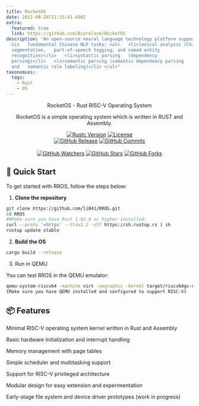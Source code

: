 ```yaml
---
title: RocketOS
date: 2021-08-28T11:35:41.496Z
extra:
  featured: true
  link: https://github.com/BiorelaxA/RocketOS
description: "An open-source neural language technology platform supporting
  six   fundamental Chinese NLP tasks: <ul>   <li>lexical analysis (Chinese word
  segmentation,   part-of-speech tagging, and named entity
  recognition)</li>   <li>syntactic parsing   (dependency
  parsing)</li>   <li>semantic parsing (semantic dependency parsing
  and   semantic role labeling)</li> </ul>"
taxonomies:
  tags:
    - Rust
    - OS
---
```

<p align="center">RocketOS - Rust RISC-V Operating System</p>

<p align="center">
RocketOS is a simple operating system which is written in RUST and Assembly.
</p>

<p align="center">
  <a title="Rustc Version" target="_blank" href="https://www.rust-lang.org/"><img alt="Rustc Version" src="https://img.shields.io/badge/Rustc-%3E%3D%201.82.0-orange?style=flat"></a>
  <a title="License" target="_blank" href="https://github.com/li041/RROS/blob/main/LICENSE"><img alt="License" src="https://img.shields.io/github/license/li041/RROS.svg?style=flat"></a>
  <br>
  <a title="GitHub Release" target="_blank" href="https://github.com/li041/RROS/releases"><img alt="GitHub Release" src="https://img.shields.io/github/v/release/li041/RROS?style=flat"></a>
  <a title="GitHub Commits" target="_blank" href="https://github.com/li041/RROS/commits/main"><img alt="GitHub Commits" src="https://img.shields.io/github/commit-activity/m/li041/RROS.svg?style=flat&color=brightgreen&label=commits"></a>
  <br><br>
  <a title="GitHub Watchers" target="_blank" href="https://github.com/li041/RROS/watchers"><img alt="GitHub Watchers" src="https://img.shields.io/github/watchers/li041/RROS.svg?label=Watchers&style=social"></a>  
  <a title="GitHub Stars" target="_blank" href="https://github.com/li041/RROS/stargazers"><img alt="GitHub Stars" src="https://img.shields.io/github/stars/li041/RROS.svg?label=Stars&style=social"></a>  
  <a title="GitHub Forks" target="_blank" href="https://github.com/li041/RROS/network/members"><img alt="GitHub Forks" src="https://img.shields.io/github/forks/li041/RROS.svg?label=Forks&style=social"></a>  
</p>

## 🎯 Quick Start

To get started with RROS, follow the steps below:

1. **Clone the repository**

```bash
git clone https://github.com/li041/RROS.git
cd RROS
##Make sure you have Rust 1.82.0 or higher installed:
curl --proto '=https' --tlsv1.2 -sSf https://sh.rustup.rs | sh
rustup update stable
```
   
2. **Build the OS**

```bash
cargo build --release
```
3. Run in QEMU

You can test RROS in the QEMU emulator:

```bash
qemu-system-riscv64 -machine virt -nographic -kernel target/riscv64gc-unknown-none-elf/release/rros
(Make sure you have QEMU installed and configured to support RISC-V)
```

## 📦 Features
Minimal RISC-V operating system kernel written in Rust and Assembly

Basic hardware initialization and interrupt handling

Memory management with page tables

Simple scheduler and multitasking support

Support for RISC-V privileged architecture

Modular design for easy extension and experimentation

Early-stage file system and device driver prototypes (work in progress)